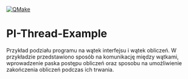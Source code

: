 [![QMake](https://github.com/Kuszki/PI-Thread-Example/actions/workflows/qmake.yml/badge.svg)](https://github.com/Kuszki/PI-Thread-Example/actions/workflows/qmake.yml)

# PI-Thread-Example

Przykład podziału programu na wątek interfejsu i wątek obliczeń. W przykładzie
przedstawiono sposób na komunikację między wątkami, wprowadzenie paska postępu
obliczeń oraz sposobu na umożliwienie zakończenia obliczeń podczas ich trwania.
